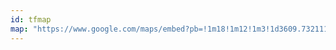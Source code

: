 ```yaml
---
id: tfmap
map: "https://www.google.com/maps/embed?pb=!1m18!1m12!1m3!1d3609.732111513173!2d55.32868122377514!3d25.2122551323585!2m3!1f0!2f0!3f0!3m2!1i1024!2i768!4f13.1!3m3!1m2!1s0x3e5f5d5f7da0de2b%3A0x5aed461f937f54ff!2sAl%20Jaddaf%20-%20Dubai%20-%20United%20Arab%20Emirates!5e0!3m2!1sen!2str!4v1654516740830!5m2!1sen!2str"
---
```

